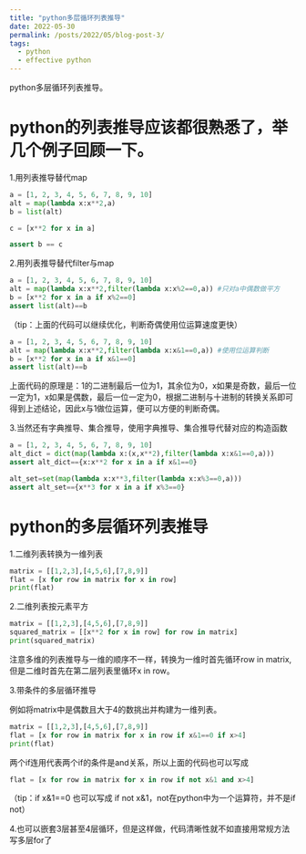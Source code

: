 ```yaml
---
title: "python多层循环列表推导"
date: 2022-05-30
permalink: /posts/2022/05/blog-post-3/
tags:
  - python
  - effective python
---
```


python多层循环列表推导。

# python的列表推导应该都很熟悉了，举几个例子回顾一下。

1.用列表推导替代map

```python
a = [1, 2, 3, 4, 5, 6, 7, 8, 9, 10]
alt = map(lambda x:x**2,a)
b = list(alt)

c = [x**2 for x in a]

assert b == c
```

2.用列表推导替代filter与map

```python
a = [1, 2, 3, 4, 5, 6, 7, 8, 9, 10]
alt = map(lambda x:x**2,filter(lambda x:x%2==0,a)) #只对a中偶数做平方
b = [x**2 for x in a if x%2==0]
assert list(alt)==b
```

（tip：上面的代码可以继续优化，判断奇偶使用位运算速度更快）

```python
a = [1, 2, 3, 4, 5, 6, 7, 8, 9, 10]
alt = map(lambda x:x**2,filter(lambda x:x&1==0,a)) #使用位运算判断
b = [x**2 for x in a if x&1==0]
assert list(alt)==b
```

上面代码的原理是：1的二进制最后一位为1，其余位为0，x如果是奇数，最后一位一定为1，x如果是偶数，最后一位一定为0，根据二进制与十进制的转换关系即可得到上述结论，因此x与1做位运算，便可以方便的判断奇偶。

3.当然还有字典推导、集合推导，使用字典推导、集合推导代替对应的构造函数

```python
a = [1, 2, 3, 4, 5, 6, 7, 8, 9, 10]
alt_dict = dict(map(lambda x:(x,x**2),filter(lambda x:x&1==0,a)))
assert alt_dict=={x:x**2 for x in a if x&1==0}

alt_set=set(map(lambda x:x**3,filter(lambda x:x%3==0,a)))
assert alt_set=={x**3 for x in a if x%3==0}
```

# python的多层循环列表推导

1.二维列表转换为一维列表

```python
matrix = [[1,2,3],[4,5,6],[7,8,9]]
flat = [x for row in matrix for x in row]
print(flat)
```

2.二维列表按元素平方

```python
matrix = [[1,2,3],[4,5,6],[7,8,9]]
squared_matrix = [[x**2 for x in row] for row in matrix]
print(squared_matrix)
```

注意多维的列表推导与一维的顺序不一样，转换为一维时首先循环row in matrix,但是二维时首先在第二层列表里循环x in row。

3.带条件的多层循环推导

例如将matrix中是偶数且大于4的数挑出并构建为一维列表。

```python
matrix = [[1,2,3],[4,5,6],[7,8,9]]
flat = [x for row in matrix for x in row if x&1==0 if x>4]
print(flat)
```

两个if连用代表两个if的条件是and关系，所以上面的代码也可以写成

```python
flat = [x for row in matrix for x in row if not x&1 and x>4]
```

（tip：if x&1==0 也可以写成 if not x&1，not在python中为一个运算符，并不是if not） 


4.也可以嵌套3层甚至4层循环，但是这样做，代码清晰性就不如直接用常规方法写多层for了